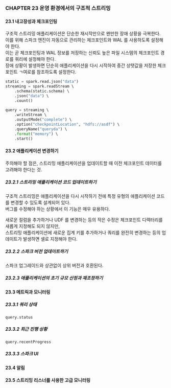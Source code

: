 ### CHAPTER 23 운영 환경에서의 구조적 스트리밍   
  
#### 23.1 내고장성과 체크포인팅  
구조적 스트리밍 애플리케이션은 단순한 재시작만으로 왠만한 장애 상황을 극복한다.  
이를 위해 스파크 엔진이 자동으로 관리하는 체크포인트와 WAL 를 사용하도록 설정해야 한다.  
이는 곧 체크포인팅과 WAL 정보를 저장하는 신뢰도 높은 파일 시스템의 체크포인트 경로를 쿼리에 설정해야 한다.  
장애 상황이 발생하면 단순히 애플리케이션을 다시 시작하여 중간 상탯값을 저장한 체크 포인트 ㄱ여로를 참조하도록 설정한다.  
  
```python  
static = spark.read.json("data")  
streaming = spark.readStream \  
	.schema(static.schema) \  
	.json("data") \  
	.count()  
  
query = streaming \  
	.writeStream \  
	.outputMode("complete") \  
	.option("checkpointLocation", "hdfs://asdf") \  
	.queryName("queryda") \  
	.format("memory") \  
	.start()  
```  
  
#### 23.2 애플리케이션 변경하기   
주의해야 할 점은, 스트리밍 애플리케이션을 업데이트할 때 이전 체크포인트 데이터를 고려해야 한다는 것.  
  
##### 23.2.1 스트리밍 애플리케이션 코드 업데이트하기  
구조적 스트리밍은 애플리케이션을 다시 시작하기 전에 특정 유형의 애플리케이션 코드를 변경할 수 있도록 설계되어 있다.  
버그를 수정해야 하는 상황에서 이 기능은 매우 유용하다.  
  
새로운 컬럼을 추가하거나 UDF 를 변경하는 등의 작은 수정은 체크포인트 디렉터리를 새롭게 지정해도 되지 않지만,  
스트리밍 애플리케이션에 새로운 집계 키를 추가하거나 쿼리를 완전히 변경하는 등의 업데이트가 발생하면 샐로 지정해야 한다.  
  
##### 23.2.2 스파크 버전 업데이트하기  
스파크 업그레이드와 상관없이 상위 버전과 호환된다.  
  
##### 23.2.3 애플리케이션의 초기 규모 산정과 재조정하기  
  
#### 23.3 메트릭과 모니터링   
  
##### 23.3.1 쿼리 상태  
```  
query.status  
```  
  
##### 23.3.2 최근 진행 상황  
```  
query.recentProgress  
```  
  
##### 23.3.3 스파크 UI  
  
#### 23.4 알림   
  
#### 23.5 스트리밍 리스너를 사용한 고급 모니터링   

